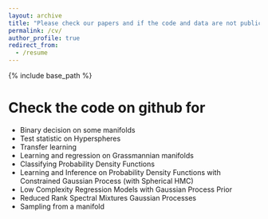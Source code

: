 ```yaml
---
layout: archive
title: "Please check our papers and if the code and data are not publicly available, they may be shared upon reasonable request."
permalink: /cv/
author_profile: true
redirect_from:
  - /resume
---
```


{% include base_path %}

Check the code on github for 
======
* Binary decision on some manifolds 
* Test statistic on Hyperspheres
* Transfer learning
* Learning and regression on Grassmannian manifolds 
* Classifying Probability Density Functions
* Learning and Inference on Probability Density Functions with Constrained Gaussian Process (with Spherical HMC)
* Low Complexity Regression Models with Gaussian Process Prior
* Reduced Rank Spectral Mixtures Gaussian Processes
* Sampling from a manifold



